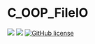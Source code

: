 # C_OOP_FileIO

![](https://img.shields.io/badge/language-C-red) 
![](https://img.shields.io/badge/version-0.1.0-brightgreen) 
[![GitHub license](https://img.shields.io/badge/license-MIT-blue.svg)](https://github.com/myyrakle/C_OOP_FileIO/blob/master/LICENSE)  

